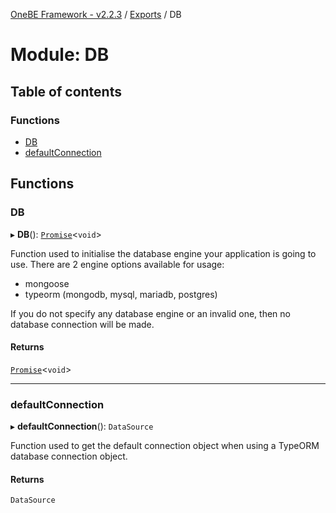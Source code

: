 [OneBE Framework - v2.2.3](../README.md) / [Exports](../modules.md) / DB

# Module: DB

## Table of contents

### Functions

- [DB](DB.md#db)
- [defaultConnection](DB.md#defaultconnection)

## Functions

### DB

▸ **DB**(): [`Promise`]( https://developer.mozilla.org/en-US/docs/Web/JavaScript/Reference/Global_Objects/Promise )<`void`\>

Function used to initialise the database engine your application is going
to use. There are 2 engine options available for usage:
 - mongoose
 - typeorm (mongodb, mysql, mariadb, postgres)

If you do not specify any database engine or an invalid one, then no database
connection will be made.

#### Returns

[`Promise`]( https://developer.mozilla.org/en-US/docs/Web/JavaScript/Reference/Global_Objects/Promise )<`void`\>

___

### defaultConnection

▸ **defaultConnection**(): `DataSource`

Function used to get the default connection object when using
a TypeORM database connection object.

#### Returns

`DataSource`
